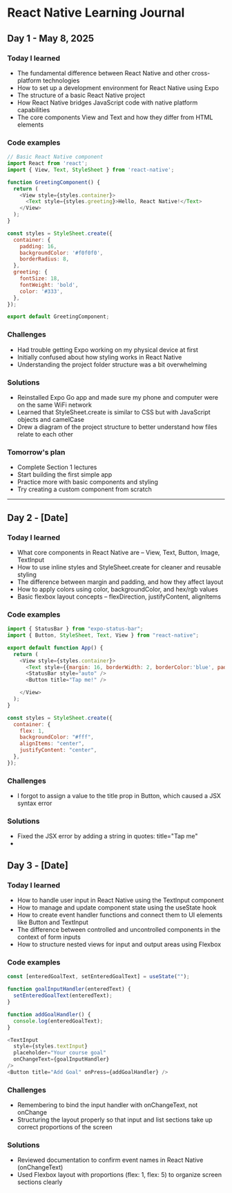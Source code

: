 # React Native Learning Journal

## Day 1 - May 8, 2025

### Today I learned
- The fundamental difference between React Native and other cross-platform technologies
- How to set up a development environment for React Native using Expo
- The structure of a basic React Native project
- How React Native bridges JavaScript code with native platform capabilities
- The core components View and Text and how they differ from HTML elements

### Code examples
```javascript
// Basic React Native component
import React from 'react';
import { View, Text, StyleSheet } from 'react-native';

function GreetingComponent() {
  return (
    <View style={styles.container}>
      <Text style={styles.greeting}>Hello, React Native!</Text>
    </View>
  );
}

const styles = StyleSheet.create({
  container: {
    padding: 16,
    backgroundColor: '#f0f0f0',
    borderRadius: 8,
  },
  greeting: {
    fontSize: 18,
    fontWeight: 'bold',
    color: '#333',
  },
});

export default GreetingComponent;
```

### Challenges
- Had trouble getting Expo working on my physical device at first
- Initially confused about how styling works in React Native
- Understanding the project folder structure was a bit overwhelming

### Solutions
- Reinstalled Expo Go app and made sure my phone and computer were on the same WiFi network
- Learned that StyleSheet.create is similar to CSS but with JavaScript objects and camelCase
- Drew a diagram of the project structure to better understand how files relate to each other

### Tomorrow's plan
- Complete Section 1 lectures
- Start building the first simple app
- Practice more with basic components and styling
- Try creating a custom component from scratch

---

## Day 2 - [Date]

### Today I learned
- What core components in React Native are – View, Text, Button, Image, TextInput
- How to use inline styles and StyleSheet.create for cleaner and reusable styling
- The difference between margin and padding, and how they affect layout
- How to apply colors using color, backgroundColor, and hex/rgb values
- Basic flexbox layout concepts – flexDirection, justifyContent, alignItems


### Code examples
```javascript
import { StatusBar } from "expo-status-bar";
import { Button, StyleSheet, Text, View } from "react-native";

export default function App() {
  return (
    <View style={styles.container}>
      <Text style={{margin: 16, borderWidth: 2, borderColor:'blue', padding: 16 }}>Open up App.js to start working on your app!</Text>
      <StatusBar style="auto" />
      <Button title="Tap me!" />

    </View>
  );
}

const styles = StyleSheet.create({
  container: {
    flex: 1,
    backgroundColor: "#fff",
    alignItems: "center",
    justifyContent: "center",
  },
});


```

### Challenges
- I forgot to assign a value to the title prop in Button, which caused a JSX syntax error

### Solutions
- Fixed the JSX error by adding a string in quotes: title="Tap me"
- 

## Day 3 - [Date]

### Today I learned
- How to handle user input in React Native using the TextInput component
- How to manage and update component state using the useState hook
- How to create event handler functions and connect them to UI elements like Button and TextInput
- The difference between controlled and uncontrolled components in the context of form inputs
- How to structure nested views for input and output areas using Flexbox

### Code examples
```javascript
const [enteredGoalText, setEnteredGoalText] = useState("");

function goalInputHandler(enteredText) {
  setEnteredGoalText(enteredText);
}

function addGoalHandler() {
  console.log(enteredGoalText);
}

<TextInput
  style={styles.textInput}
  placeholder="Your course goal"
  onChangeText={goalInputHandler}
/>
<Button title="Add Goal" onPress={addGoalHandler} />

```

### Challenges
- Remembering to bind the input handler with onChangeText, not onChange
- Structuring the layout properly so that input and list sections take up correct proportions of the screen

### Solutions
- Reviewed documentation to confirm event names in React Native (onChangeText)
- Used Flexbox layout with proportions (flex: 1, flex: 5) to organize screen sections clearly
 



